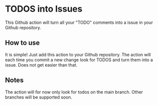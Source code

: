 # TODOS into Issues

This Github action will turn all your "TODO" comments into a issue in your Github repository. 

## How to use
It is simple! Just add this action to your Github repository. The action will each time you commit a new change look for TODOS and turn them into a issue. Does not get easier than that.

## Notes
The action will for now only look for todos on the main branch. Other branches will be supported soon.  



